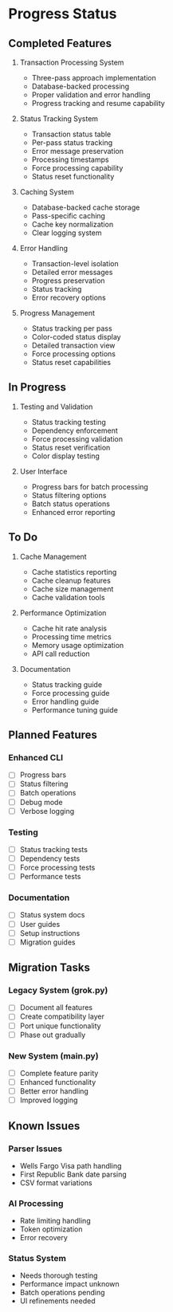 # Progress Status

## Completed Features
1. Transaction Processing System
   - Three-pass approach implementation
   - Database-backed processing
   - Proper validation and error handling
   - Progress tracking and resume capability

2. Status Tracking System
   - Transaction status table
   - Per-pass status tracking
   - Error message preservation
   - Processing timestamps
   - Force processing capability
   - Status reset functionality

3. Caching System
   - Database-backed cache storage
   - Pass-specific caching
   - Cache key normalization
   - Clear logging system

4. Error Handling
   - Transaction-level isolation
   - Detailed error messages
   - Progress preservation
   - Status tracking
   - Error recovery options

5. Progress Management
   - Status tracking per pass
   - Color-coded status display
   - Detailed transaction view
   - Force processing options
   - Status reset capabilities

## In Progress
1. Testing and Validation
   - Status tracking testing
   - Dependency enforcement
   - Force processing validation
   - Status reset verification
   - Color display testing

2. User Interface
   - Progress bars for batch processing
   - Status filtering options
   - Batch status operations
   - Enhanced error reporting

## To Do
1. Cache Management
   - Cache statistics reporting
   - Cache cleanup features
   - Cache size management
   - Cache validation tools

2. Performance Optimization
   - Cache hit rate analysis
   - Processing time metrics
   - Memory usage optimization
   - API call reduction

3. Documentation
   - Status tracking guide
   - Force processing guide
   - Error handling guide
   - Performance tuning guide

## Planned Features

### Enhanced CLI
- [ ] Progress bars
- [ ] Status filtering
- [ ] Batch operations
- [ ] Debug mode
- [ ] Verbose logging

### Testing
- [ ] Status tracking tests
- [ ] Dependency tests
- [ ] Force processing tests
- [ ] Performance tests

### Documentation
- [ ] Status system docs
- [ ] User guides
- [ ] Setup instructions
- [ ] Migration guides

## Migration Tasks

### Legacy System (grok.py)
- [ ] Document all features
- [ ] Create compatibility layer
- [ ] Port unique functionality
- [ ] Phase out gradually

### New System (main.py)
- [ ] Complete feature parity
- [ ] Enhanced functionality
- [ ] Better error handling
- [ ] Improved logging

## Known Issues

### Parser Issues
- Wells Fargo Visa path handling
- First Republic Bank date parsing
- CSV format variations

### AI Processing
- Rate limiting handling
- Token optimization
- Error recovery

### Status System
- Needs thorough testing
- Performance impact unknown
- Batch operations pending
- UI refinements needed 